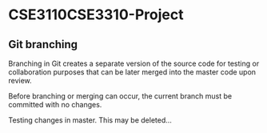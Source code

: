 # CSE3110CSE3310-Project

## Git branching
Branching in Git creates a separate version of the source code for testing or collaboration purposes that can be later merged into the master code upon review. 

Before branching or merging can occur, the current branch must be committed with no changes. 

Testing changes in master. This may be deleted...
